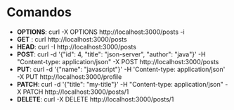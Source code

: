 # Comandos
- **OPTIONS**: curl -X OPTIONS http://localhost:3000/posts -i
- **GET** : curl http://localhost:3000/posts
- **HEAD**: curl -I http://localhost:3000/posts
- **POST**: curl -d '{"id": 4, "title": "json-server", "author": "java"}' -H "Content-type: application/json" -X POST http://localhost:3000/posts
- **PUT**: curl -d '{"name": "javascript"}' -H 'Content-type: application/json' -X PUT http://localhost:3000/profile
- **PATCH**: curl -d '{"title": "my-title"}' -H "Content-type: application/json" -X PATCH http://localhost:3000/posts/1
- **DELETE**: curl -X DELETE http://localhost:3000/posts/1  
